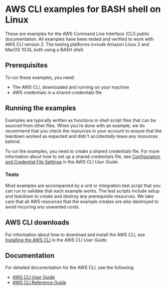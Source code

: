 <!--
Copyright Amazon.com, Inc. or its affiliates. All Rights Reserved.
This file is licensed under the Apache License, Version 2.0 (the "License").

You may not use this file except in compliance with the License. A copy of
the License is located at http://aws.amazon.com/apache2.0/.

This file is distributed on an "AS IS" BASIS, WITHOUT WARRANTIES OR
CONDITIONS OF ANY KIND, either express or implied. See the License for the
specific language governing permissions and limitations under the License.
-->

# AWS CLI examples for BASH shell on Linux

These are examples for the AWS Command Line Interface (CLI) public 
documentation. All examples have been tested and verified to work with AWS CLI
version 2. The testing platforms include Amazon Linux 2 and MacOS 10.14, both
using a BASH shell.

## Prerequisites

To run these examples, you need:

 * The AWS CLI, downloaded and running on your machine
 * AWS credentials in a shared credentials file

## Running the examples

Examples are typically written as functions in shell script files that can be
sourced from other files.  When you're done with an example, we do
recommend that you check the resources in your account to ensure that the 
teardown worked as expected and didn't accidentally leave any resources behind.

To run the examples, you need to create a shared credentials file. For more 
information about how to set up a shared credentials file, see [Configuration 
and Credential File Settings](https://docs.aws.amazon.com/cli/latest/userguide/cli-configure-files.html)
in the _AWS CLI User Guide_.

### Tests

Most examples are accompanied by a unit or integration test
script that you can run to validate that each example works. The test scripts
include setup and teardown to create and destroy any prerequisite resources.
We take care that all AWS resources that the example creates are also destroyed
to avoid incurring any unwanted costs.

## AWS CLI downloads

For information about how to download and install the AWS CLI, see [Installing
the AWS CLI](https://docs.aws.amazon.com/cli/latest/userguide/cli-chap-install.html)
in the _AWS CLI User Guide_.

## Documentation

For detailed documentation for the AWS CLI, see the following:

 * [AWS CLI User Guide](https://docs.aws.amazon.com/cli/latest/userguide/)
 * [AWS CLI Reference Guide](https://docs.aws.amazon.com/cli/latest/reference/)
